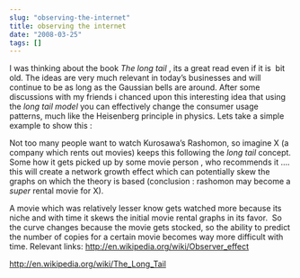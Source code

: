 ```yaml
---
slug: "observing-the-internet"
title: observing the internet
date: "2008-03-25"
tags: []
---
```

I was thinking about the book *The long tail* , its a great read even if it is  bit old. The ideas are very much relevant in today’s businesses and will continue to be as long as the Gaussian bells are around. After some discussions with my friends i chanced upon this interesting idea that using the *long tail model* you can effectively change the consumer usage patterns, much like the Heisenberg principle in physics. Lets take a simple example to show this :

Not too many people want to watch Kurosawa’s Rashomon, so imagine X (a company which rents out movies) keeps this following the *long tail* concept. Some how it gets picked up by some movie person , who recommends it …. this will create a network growth effect which can potentially skew the graphs on which the theory is based (conclusion : rashomon may become a *super* rental movie for X).

A movie which was relatively lesser know gets watched more because its niche and with time it skews the initial movie rental graphs in its favor.  So the curve changes because the movie gets stocked, so the ability to predict the number of copies for a certain movie becomes way more difficult with time.
Relevant links:
http://en.wikipedia.org/wiki/Observer_effect

http://en.wikipedia.org/wiki/The_Long_Tail
